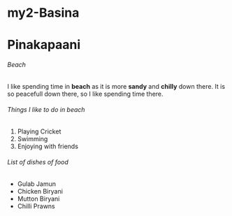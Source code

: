 # my2-Basina
# Pinakapaani
###### Beach
I like spending time in **beach** as it is more **sandy** and **chilly** down there.
It is so peacefull down there, so I like spending time there.

###### Things I like to do in beach

1. Playing Cricket
2. Swimming
3. Enjoying with friends

###### List of dishes of food
* Gulab Jamun
* Chicken Biryani
* Mutton Biryani
* Chilli Prawns


